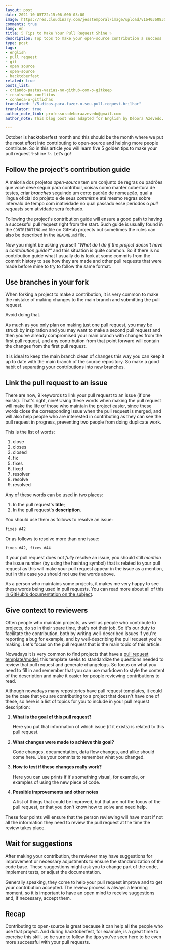 ```yaml
---
layout: post
date: 2021-10-05T22:15:06.000-03:00
image: https://res.cloudinary.com/jesstemporal/image/upload/v1640360835/covers/miscellaneous_ld0l6r.png
comments: true
lang: en
title: 5 Tips to Make Your Pull Request Shine ✨
description: Top tops to make your open-source contribution a success
type: post
tags:
- english
- pull request
- git
- open source
- open-source
- hacktoberfest
related: true
posts_list:
- criando-pastas-vazias-no-github-com-o-gitkeep
- resolvendo-conflitos
- conheca-o-gitfichas
translated: "/5-dicas-para-fazer-o-seu-pull-request-brilhar"
translator: true
author_note_link: professoradeboraazevedo@gmail.com
author_note: This blog post was adapted for English by Débora Azevedo.

---
```

October is hacktoberfest month and this should be the month where we put the most effort into contributing to open-source and helping more people contribute. So in this article you will learn five 5 golden tips to make your pull request ✨shine ✨. Let’s go!

## Follow the project's contribution guide

A maioria dos projetos _open-source_ tem um conjunto de regras ou padrões que você deve seguir para contribuir, coisas como manter cobertura de testes, criar _branches_ seguindo um certo padrão de nomeação, qual a língua oficial do projeto e de seus _commits_ e até mesmo regras sobre intervalo de tempo com inatividade no qual passado esse períodos o _pull requests_ sem atividade será fechado.

Following the project's contribution guide will ensure a good path to having a successful pull request right from the start. Such guide is usually found in the `CONTRIBUTING.md` file on GitHub projects but sometimes the rules can also be described in the `README.md` file.

Now you might be asking yourself _“What do I do if the project doesn't have a contribution guide?”_ and this situation is quite common. So if there is no contribution guide what I usually do is look at some commits from the commit history to see how they are made and other pull requests that were made before mine to try to follow the same format.

## Use branches in your fork

When forking a project to make a contribution, it is very common to make the mistake of making changes to the main branch and submitting the pull request.

Avoid doing that.

As much as you only plan on making just one pull request, you may be struck by inspiration and you may want to make a second pull request and then you've already compromised your main branch with changes from the first pull request, and any contribution from that point forward will contain the changes from the first pull request.

It is ideal to keep the main branch clean of changes this way you can keep it up to date with the main branch of the source repository. So make a good habit of separating your contributions into new branches.

## Link the pull request to an issue

There are now, 9 keywords to link your pull request to an issue (if one exists). That's right, nine! Using these words when making the pull request will make the life of those who maintain the project easier, since these words close the corresponding issue when the pull request is merged, and will also help people who are interested in contributing as they can see the pull request in progress, preventing two people from doing duplicate work.

This is the list of words:

1. close
2. closes
3. closed
4. fix
5. fixes
6. fixed
7. resolver
8. resolve
9. resolved

Any of these words can be used in two places:

1. In the pull request's **title**;
2. In the pull request's **description**.

You should use them as follows to resolve an issue:

```txt
fixes #42
```

Or as follows to resolve more than one issue:

```txt
fixes #42, fixes #44
```

If your pull request does not _fully_ resolve an issue, you should still _mention_ the issue number (by using the hashtag symbol) that is related to your pull request as this will make your pull request appear in the issue as a mention, but in this case you should not use the words above.

As a person who maintains some projects, it makes me very happy to see these words being used in pull requests. You can read more about all of this [in GitHub's documentation on the subject](https://docs.github.com/en/issues/tracking-your-work-with-issues/linking-a-pull-request-to-an-issue).

## Give context to reviewers

Often people who maintain projects, as well as people who contribute to projects, do so in their spare time, that's not their job. So it's our duty to facilitate the contribution, both by writing well-described issues if you're reporting a bug for example, and by well-describing the pull request you're making. Let's focus on the pull request that is the main topic of this article.

Nowadays it is very common to find projects that have a [pull request template/model](https://docs.github.com/en/communities/using-templates-to-encourage-useful-issues-and-pull-requests/creating-a-pull-request-template-for-your-repository), this template seeks to standardize the questions needed to review that pull request and generate changelogs. So focus on what you need to fill in and remember that you can use markdown to style the content of the description and make it easier for people reviewing contributions to read.

Although nowadays many repositories have pull request templates, it could be the case that you are contributing to a project that doesn't have one of these, so here is a list of topics for you to include in your pull request description:

1. **What is the goal of this pull request?**

   Here you put that information of which issue (if it exists) is related to this pull request.
2. **What changes were made to achieve this goal?**

   Code changes, documentation, data flow changes, and alike should come here. Use your commits to remember what you changed.
3. **How to test if these changes really work?**

   Here you can use prints if it's something visual, for example, or examples of using the new piece of code.
4. **Possible improvements and other notes**

   A list of things that could be improved, but that are not the focus of the pull request, or that you don't know how to solve and need help.

These four points will ensure that the person reviewing will have most if not all the information they need to review the pull request at the time the review takes place.

## Wait for suggestions

After making your contribution, the reviewer may have suggestions for improvement or necessary adjustments to ensure the standardization of the code base. These suggestions might ask you to change part of the code, implement tests, or adjust the documentation.

Generally speaking, they come to help your pull request improve and to get your contribution accepted. The review process is always a learning moment, so it is important to have an open mind to receive suggestions and, if necessary, accept them.

## Recap

Contributing to open-source is great because it can help all the people who use that project. And during hacktoberfest, for example, is a great time to exercise this skill, so be sure to follow the tips you've seen here to be even more successful with your pull requests.
